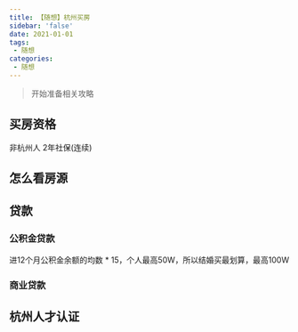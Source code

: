 ```yaml
---
title: 【随想】杭州买房
sidebar: 'false'
date: 2021-01-01
tags:
 - 随想
categories:
 - 随想
---
```


> 开始准备相关攻略
<!-- more -->


## 买房资格
非杭州人 2年社保(连续)

## 怎么看房源

## 贷款

### 公积金贷款
进12个月公积金余额的均数 * 15，个人最高50W，所以结婚买最划算，最高100W

### 商业贷款


## 杭州人才认证